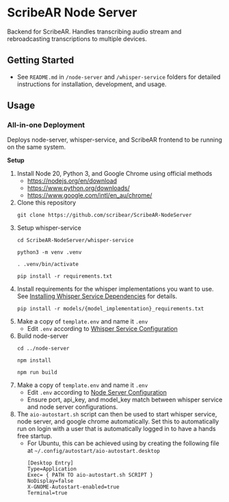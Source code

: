 # ScribeAR Node Server

Backend for ScribeAR. Handles transcribing audio stream and rebroadcasting transcriptions to multiple devices.

## Getting Started

* See `README.md` in `/node-server` and `/whisper-service` folders for detailed instructions for installation, development, and usage.

## Usage

### All-in-one Deployment

Deploys node-server, whisper-service, and ScribeAR frontend to be running on the same system.

**Setup**

1. Install Node 20, Python 3, and Google Chrome using official methods
    * https://nodejs.org/en/download
    * https://www.python.org/downloads/
    * https://www.google.com/intl/en_au/chrome/
2. Clone this repository
    ```
    git clone https://github.com/scribear/ScribeAR-NodeServer
    ```
3. Setup whisper-service
    ```
    cd ScribeAR-NodeServer/whisper-service
    ```
    ```
    python3 -m venv .venv
    ```
    ```
    . .venv/bin/activate
    ```
    ```
    pip install -r requirements.txt
    ```
4. Install requirements for the whisper implementations you want to use. See [Installing Whisper Service Dependencies](./whisper-service/README.md#installing-dependencies) for details.
    ```
    pip install -r models/{model_implementation}_requirements.txt
    ```
5. Make a copy of `template.env` and name it `.env`
    * Edit `.env` according to [Whisper Service Configuration](./whisper-service/README.md#configuration-options)
6. Build node-server
    ```
    cd ../node-server
    ```
    ```
    npm install
    ```
    ```
    npm run build
    ```
7. Make a copy of `template.env` and name it `.env`
    * Edit `.env` according to [Node Server Configuration](./node-server/README.md#configuration-options)
    * Ensure port, api_key, and model_key match between whisper service and node server configurations.
8. The `aio-autostart.sh` script can then be used to start whisper service, node server, and google chrome automatically. Set this to automatically run on login with a user that is automatically logged in to have a hands free startup.
    * For Ubuntu, this can be achieved using by creating the following file at `~/.config/autostart/aio-autostart.desktop`
        ```
        [Desktop Entry]
        Type=Application
        Exec= { PATH TO aio-autostart.sh SCRIPT }
        NoDisplay=false
        X-GNOME-Autostart-enabled=true
        Terminal=true
        ```